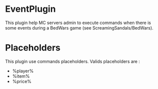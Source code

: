 # EventPlugin
This plugin help MC servers admin to execute commands when there is some events during a BedWars game (see ScreamingSandals/BedWars).
# Placeholders
This plugin use commands placeholders. Valids placeholders are :
- %player%
- %item%
- %price%
